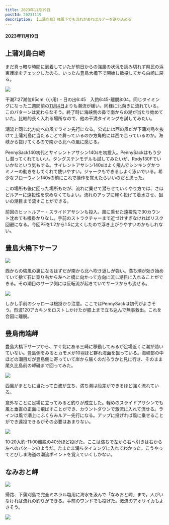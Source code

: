 ```yaml
---
title: 2023年11月19日
postId: 20231119
description: 【上蒲刈島】強風下でも流れがあればルアーを送り込める
---
```


#### 2023年11月19日


## 上蒲刈島白崎

まだ真っ暗な時間に到着していたが前日からの強風の状況を読み切れず県民の浜東護岸をチェックしたのち、いったん豊島大橋下で開始し数投してから白崎に戻る。

![](https://i.gyazo.com/353fcedac78ce1c2be09f984180a9860.jpg)

干潮7:27潮位65cm（小用）・日の出6:45　入釣6:45-離脱8:04。同じタイミングになった二週間前の[11月4日](/blog/20231104.html)よりも潮流が緩い。同様に北向きに流れている。このパターンは変わらなそう。終了時に海峡側の鼻で南からの潮が当たり始めていた。比較的長く入れる場所なので、他の干満タイミングを試してみたい。

潮流と同じ北方向への風でライン先行になる。公式には西の風だが下蒲刈島を抜けて上蒲刈島に当たることで舞っているのか方角的には西で合っているのか。海峡から抜けてくるので南から北への風に感じる。

PennySack140初代とサイレントアサシン140sを初投入。PennySackはもう少し潜ってくれてもいい。タングステンモデルも試してみたいが、Rody130Fでいいかなという気もする。サイレントアサシン140sはよく飛んでシンキングかつミノーの動きをしてくれて使いやすい。ジャークもできるしよく泳いでいる。希少なブローウィン140sの前にこれで操作を覚えたらいいのだと思った。

この場所も後に回った場所もだが、流れに乗せて潜らせていくやり方では、さほどルアーに遠投性を求めなくてもよい。流れのアップに軽く投げて着水させ、狙いの潮目まで流すことができる。

前回のヒットルアー・スライドアサシンも投入。風に乗せた遠投先で30カウント沈めても根掛かりなし。手前のストラクチャーまで近づけすぎなければリスク回避になる。今回PEを1.2から1.5に太くしたので浮き上がりやすいのかもしれない。

## 豊島大橋下サーフ

![](https://i.gyazo.com/f52aeb6a26391cf4460b479a97a4617f.jpg)

西からの強風の裏になるはずだが南から北へ吹き返しが強い。満ち潮が効き始めていて捨て石に乗り右から左へと橋に向かって方向に流し潮目に入れることができる。その潮目のサーフ側には反転流が起きていてサーフからも流せる。

![](https://i.gyazo.com/b7d79403346f9431d146e355a7e9a39c.jpg)

しかし手前のシャローは根掛かり注意。ここではPennySackは初代がよさそう。烈波120アカキンをロストしかけたが膝上まで立ち込んで無事救出。これを合図に離脱。

## 豊島南端岬

豊島大橋下サーフから、すぐ北にある三崎に移動してみるが足場近くに潮が効いていない。豊島側をみるとカモメが10羽ほど群れ海面を狙っている。海峡部の中ほどの潮目だが豊島側に寄っていて岸から届くのだろうかと見に行き、そのまま尾久比島前の岬磯まで回ってみた。

![](https://i.gyazo.com/8264f738910606e7d4cf98c3a8626c04.jpg)

西風がまともに当たって白波が立ち、満ち潮は段差ができるほど強く流れている。

意外なことに足場に立ってみると釣りが成立した。軽めのスライドアサシンでも風と垂直の正面に飛ばすことができ、カウントダウンで激流に入れて流せる。ラインは風で潮上にふくらみルアー先行になる。アップに投げれば風に乗せることができ遠投できるがその必要はあまりない。

![](https://i.gyazo.com/8bbfb3a1464226a9c4cee60feaac65e2.jpg)

10:20入釣-11:00離脱の40分ほど投げた。ここは満ちで左から右へ引きは右から左へのパターンのようだ。たまたま満ちタイミングに入れてわかった。こうやってとびしま海道の潮流ポイントを覚えていくしかない。

## なみおと岬

![](https://i.gyazo.com/15ac7dd7bb89de123d3d83b610b7d55c.jpg)

帰路、下蒲刈島で完全ミネラル塩用に海水を汲んで「なみおと岬」まで。人がいなければ流れの釣りができる。手前のワンドでも投げた。激流のアオリイカもよさそう。

![](https://i.gyazo.com/a8dbc8348c7b00bf18a33f7b068d2c32.jpg)





